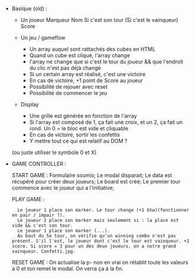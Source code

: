 - Basique (old) :

    - Un joueur
        Marqueur 
        Nom
        Si c'est son tour
        (Si c'est le vainqueur)
        Score

    - Un jeu / gameflow
        - Un array auquel sont rattachés des cubes en HTML
        - Quand un cube est cliqué, l'array change
        - l'array ne change que si c'est le tour du joueur && que l'endroit du clic n'est pas déjà changé
        - Si un certain array est réalisé, c'est une victoire
        - En cas de victoire, +1 point de Score au joueur
        - Possibilité de rejouer avec reset
        - Possibilité de commencer le jeu

    - Display 
        - Une grille est générée en fonction de l'array
        - Si l'array est composé de 1, ça fait une croix, et un 2, ça fait un rond. Un 0 = le bloc est vide et cliquable
        - En cas de victoire, sortir les confettis
        - Y mettre tout ce qui est relatif au DOM ?

    (ou juste utiliser le symbole 0 et X)

- GAME CONTROLLER : 

    START GAME :
        Formulaire soumis;
        Le modal disparait;
        Le data est récupéré pour créer deux joueurs;
        Le board est créé;
        Le premier tour commence avec le joueur qui a l'initiative;

    PLAY GAME : 

        Le joueur 1 place son marker. Le tour change (+1 btw)(fonctionner en pair / impair ?).
        Le joueur 2 place son marker mais seulement si : la place est vide && c'est son tour.
        Le joueur 1 place son marker (...). 
        Au bout du 5e tour, on vérifie qu'un winning combo n'est pas présent. S'il l'est, le joueur dont c'est le tour est vainqueur. +1 score. Si score = 3 pour un des deux joueurs, on a notre grand vainqueur. Confetti.jpg.

    RESET GAME :
        On actualise la p- non en vrai on rétablit toute les valeurs à 0 et ton remet le modal. On verra ça à la fin.
